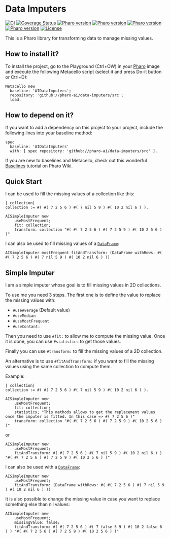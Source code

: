 # Data Imputers

[![CI](https://github.com/pharo-ai/data-imputers/actions/workflows/ci.yml/badge.svg)](https://github.com/pharo-ai/data-imputers/actions/workflows/ci.yml)
[![Coverage Status](https://coveralls.io/repos/github/pharo-ai/data-imputers/badge.svg?branch=master)](https://coveralls.io/github/pharo-ai/data-imputers?branch=master)
[![Pharo version](https://img.shields.io/badge/Pharo-9-%23aac9ff.svg)](https://pharo.org/download)
[![Pharo version](https://img.shields.io/badge/Pharo-10-%23aac9ff.svg)](https://pharo.org/download)
[![Pharo version](https://img.shields.io/badge/Pharo-11-%23aac9ff.svg)](https://pharo.org/download)
[![Pharo version](https://img.shields.io/badge/Pharo-12-%23aac9ff.svg)](https://pharo.org/download)
[![License](https://img.shields.io/badge/license-MIT-blue.svg)](https://raw.githubusercontent.com/PharoAI/data-imputers/master/LICENSE)

This is a Pharo library for transforming data to manage missing values.

## How to install it?

To install the project, go to the Playground (Ctrl+OW) in your [Pharo](https://pharo.org/) image and execute the following Metacello script (select it and press Do-it button or Ctrl+D):

```Smalltalk
Metacello new
  baseline: 'AIDataImputers';
  repository: 'github://pharo-ai/data-imputers/src';
  load.
```

## How to depend on it?

If you want to add a dependency on this project to your project, include the following lines into your baseline method:

```Smalltalk
spec
  baseline: 'AIDataImputers'
  with: [ spec repository: 'github://pharo-ai/data-imputers/src' ].
```

If you are new to baselines and Metacello, check out this wonderful [Baselines](https://github.com/pharo-open-documentation/pharo-wiki/blob/master/General/Baselines.md) tutorial on Pharo Wiki.

## Quick Start

I can be used to fill the missing values of a collection like this:

```st
| collection|
collection := #( #( 7 2 5 6 ) #( 7 nil 5 9 ) #( 10 2 nil 6 ) ).
	
AISimpleImputer new
	useMostFrequent;
	fit: collection;
	transform: collection "#( #( 7 2 5 6 ) #( 7 2 5 9 ) #( 10 2 5 6 ) )"
```

I can also be used to fill missing values of a [`DataFrame`](https://github.com/PolyMathOrg/DataFrame):

```st
AISimpleImputer mostFrequent fitAndTransform: (DataFrame withRows: #( #( 7 2 5 6 ) #( 7 nil 5 9 ) #( 10 2 nil 6 ) )) 
```

## Simple Imputer

I am a simple imputer whose goal is to fill missing values in 2D collections.

To use me you need 3 steps. The first one is to define the value to replace the missing values with:
- `#useAverage` (Default value)
- `#useMedian`
- `#useMostFrequent`
- `#useContant:`

Then you need to use `#fit:` to allow me to compute the missing value. Once it is done, you can use `#statistics` to get those values.

Finally you can use `#transform:` to fill the missing values of a 2D collection. 

An alternative is to use `#fitAndTransform:` if you want to fill the missing values using the same collection to compute them.

Example:

```st
| collection|
collection := #( #( 7 2 5 6 ) #( 7 nil 5 9 ) #( 10 2 nil 6 ) ).
	
AISimpleImputer new
	useMostFrequent;
	fit: collection;
	statistics; "This methods allows to get the replacement values once the imputer is fitted. In this case => #( 7 2 5 6 )"
	transform: collection "#( #( 7 2 5 6 ) #( 7 2 5 9 ) #( 10 2 5 6 ) )"
```

or

```st
AISimpleImputer new
	useMostFrequent;
	fitAndTransform: #( #( 7 2 5 6 ) #( 7 nil 5 9 ) #( 10 2 nil 6 ) ) "#( #( 7 2 5 6 ) #( 7 2 5 9 ) #( 10 2 5 6 ) )"
```

I can also be used with a [`DataFrame`](https://github.com/PolyMathOrg/DataFrame):

```st
AISimpleImputer new
	useMostFrequent;
	fitAndTransform: (DataFrame withRows: #( #( 7 2 5 6 ) #( 7 nil 5 9 ) #( 10 2 nil 6 ) )) 
```

It is also possible to change the missing value in case you want to replace something else than nil values:

```st
AISimpleImputer new
	useMostFrequent;
	missingValue: false;
	fitAndTransform: #( #( 7 2 5 6 ) #( 7 false 5 9 ) #( 10 2 false 6 ) ) "#( #( 7 2 5 6 ) #( 7 2 5 9 ) #( 10 2 5 6 ) )"
```
